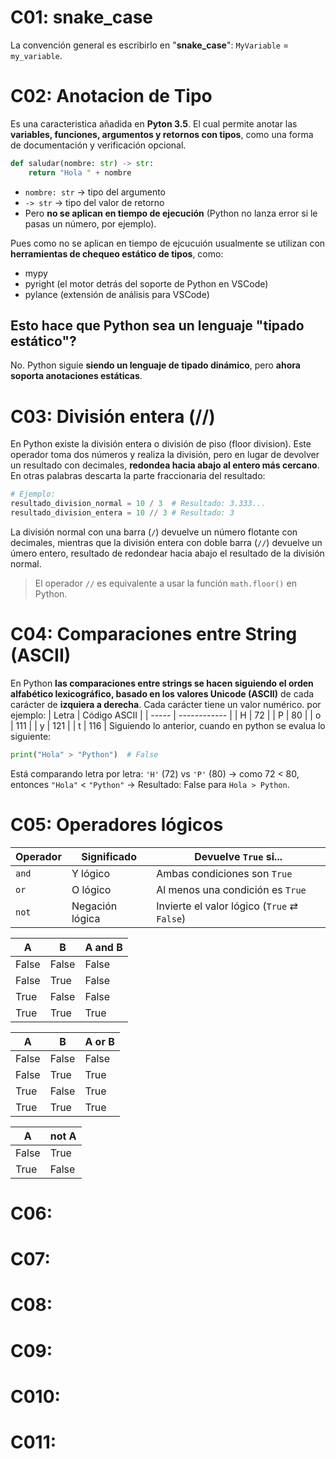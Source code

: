 # C01: snake_case
La convención general es escribirlo en "**snake_case**": `MyVariable` = `my_variable`.
# C02: Anotacion de Tipo
Es una caracteristica añadida en **Pyton 3.5**. El cual permite anotar las **variables, funciones, argumentos y retornos con tipos**, como una forma de documentación y verificación opcional.
```py
def saludar(nombre: str) -> str:
    return "Hola " + nombre
```
- `nombre: str` → tipo del argumento
- `-> str` → tipo del valor de retorno
- Pero **no se aplican en tiempo de ejecución** (Python no lanza error si le pasas un número, por ejemplo).

Pues como no se aplican en tiempo de ejcucuión usualmente se utilizan con **herramientas de chequeo estático de tipos**, como:
- mypy 
- pyright (el motor detrás del soporte de Python en VSCode)
- pylance (extensión de análisis para VSCode)
## Esto hace que Python sea un lenguaje "tipado estático"? 
No. Python siguie **siendo un lenguaje de tipado dinámico**, pero **ahora soporta anotaciones estáticas**.
# C03: División entera (//)
En Python existe la división entera o división de piso (floor division). Este operador toma dos números y realiza la división, pero en lugar de devolver un resultado con decimales, **redondea hacia abajo al entero más cercano**. En otras palabras descarta la parte fraccionaria del resultado:
```py
# Ejemplo:
resultado_division_normal = 10 / 3  # Resultado: 3.333...
resultado_division_entera = 10 // 3 # Resultado: 3
```
La división normal con una barra (`/`) devuelve un número flotante con decimales, mientras que la división entera con doble barra (`//`) devuelve un úmero entero, resultado de redondear hacia abajo el resultado de la división normal.
> El operador `//` es equivalente a usar la función `math.floor()` en Python.
# C04: Comparaciones entre String (ASCII)
En Python **las comparaciones entre strings se hacen siguiendo el orden alfabético lexicográfico, basado en los valores Unicode (ASCII)** de cada carácter de **izquiera a derecha**.
Cada carácter tiene un valor numérico. por ejemplo:
| Letra | Código ASCII |
| ----- | ------------ |
| H     | 72           |
| P     | 80           |
| o     | 111          |
| y     | 121          |
| t     | 116          |
Siguiendo lo anterior, cuando en python se evalua lo siguiente:
```python
print("Hola" > "Python")  # False
```
Está comparando letra por letra:
`'H'` (72) vs `'P'` (80) → como 72 < 80, entonces `"Hola"` < `"Python"` → Resultado: False para `Hola > Python`.
# C05: Operadores lógicos
| Operador | Significado     | Devuelve `True` si...                       |
| -------- | --------------- | ------------------------------------------- |
| `and`    | Y lógico        | Ambas condiciones son `True`                |
| `or`     | O lógico        | Al menos una condición es `True`            |
| `not`    | Negación lógica | Invierte el valor lógico (`True` ⇄ `False`) |.

| A     | B     | A and B |
| ----- | ----- | ------- |
| False | False | False   |
| False | True  | False   |
| True  | False | False   |
| True  | True  | True    |

| A     | B     | A or B |
| ----- | ----- | ------ |
| False | False | False  |
| False | True  | True   |
| True  | False | True   |
| True  | True  | True   |

| A     | not A |
| ----- | ----- |
| False | True  |
| True  | False |
# C06:
# C07:
# C08:
# C09:
# C010:
# C011: